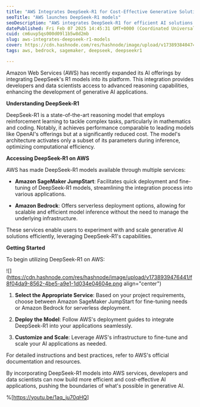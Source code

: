 ```yaml
---
title: "AWS Integrates DeepSeek-R1 for Cost-Effective Generative Solutions"
seoTitle: "AWS launches DeepSeek-R1 models"
seoDescription: "AWS integrates DeepSeek-R1 for efficient AI solutions via SageMaker JumpStart and Bedrock services"
datePublished: Fri Feb 07 2025 14:45:31 GMT+0000 (Coordinated Universal Time)
cuid: cm6uvp5qs000d09l1b5w8d2mb
slug: aws-integrates-deepseek-r1-models
cover: https://cdn.hashnode.com/res/hashnode/image/upload/v1738938404740/7486740a-19a8-4d8f-a621-dd337274d4bd.jpeg
tags: aws, bedrock, sagemaker, deepseek, deepseekr1

---
```


Amazon Web Services (AWS) has recently expanded its AI offerings by integrating DeepSeek's R1 models into its platform. This integration provides developers and data scientists access to advanced reasoning capabilities, enhancing the development of generative AI applications.

**Understanding DeepSeek-R1**

DeepSeek-R1 is a state-of-the-art reasoning model that employs reinforcement learning to tackle complex tasks, particularly in mathematics and coding. Notably, it achieves performance comparable to leading models like OpenAI's offerings but at a significantly reduced cost. The model's architecture activates only a subset of its parameters during inference, optimizing computational efficiency.

**Accessing DeepSeek-R1 on AWS**

AWS has made DeepSeek-R1 models available through multiple services:

* **Amazon SageMaker JumpStart**: Facilitates quick deployment and fine-tuning of DeepSeek-R1 models, streamlining the integration process into various applications.
    
* **Amazon Bedrock**: Offers serverless deployment options, allowing for scalable and efficient model inference without the need to manage the underlying infrastructure.
    

These services enable users to experiment with and scale generative AI solutions efficiently, leveraging DeepSeek-R1's capabilities.

**Getting Started**

To begin utilizing DeepSeek-R1 on AWS:

![](https://cdn.hashnode.com/res/hashnode/image/upload/v1738939476441/f8f04da9-8562-4be5-a9e1-1d034e04604e.png align="center")

1. **Select the Appropriate Service**: Based on your project requirements, choose between Amazon SageMaker JumpStart for fine-tuning needs or Amazon Bedrock for serverless deployment.
    
2. **Deploy the Model**: Follow AWS's deployment guides to integrate DeepSeek-R1 into your applications seamlessly.
    
3. **Customize and Scale**: Leverage AWS's infrastructure to fine-tune and scale your AI applications as needed.
    

For detailed instructions and best practices, refer to AWS's official documentation and resources.

By incorporating DeepSeek-R1 models into AWS services, developers and data scientists can now build more efficient and cost-effective AI applications, pushing the boundaries of what's possible in generative AI.

%[https://youtu.be/1aq_ju70qHQ]
